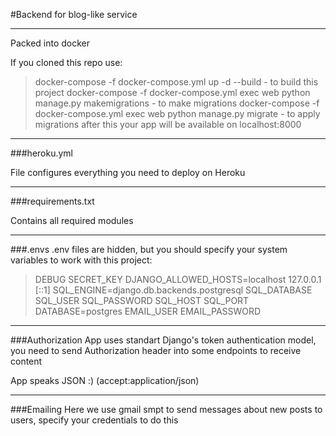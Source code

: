 #Backend for blog-like service

----
Packed into docker


If you cloned this repo use: 
>docker-compose -f docker-compose.yml up -d --build - to build this project
>docker-compose -f docker-compose.yml exec web python manage.py makemigrations - to make migrations
>docker-compose -f docker-compose.yml exec web python manage.py migrate - to apply migrations
>after this your app will be available on localhost:8000

----
###heroku.yml


File configures everything you need to deploy on Heroku

----
###requirements.txt


Contains all required modules

---
###.envs
.env files are hidden, but you should specify your system variables to work with this project:
>DEBUG
>SECRET_KEY
>DJANGO_ALLOWED_HOSTS=localhost 127.0.0.1 [::1]
>SQL_ENGINE=django.db.backends.postgresql
>SQL_DATABASE
>SQL_USER
>SQL_PASSWORD
>SQL_HOST
>SQL_PORT
>DATABASE=postgres
>EMAIL_USER
>EMAIL_PASSWORD

----
###Authorization
App uses standart Django's token authentication model, you need to send Authorization header into some endpoints to receive content


App speaks JSON :) (accept:application/json)

----
###Emailing
Here we use gmail smpt to send messages about new posts to users, specify your credentials to do this





